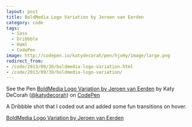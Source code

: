 ```yaml
---
layout: post
title: BoldMedia Logo Variation by Jeroen van Eerden
category: code
tags:
  - Sass
  - Dribbble
  - Haml
  - CodePen
image: http://codepen.io/katydecorah/pen/hjxHy/image/large.png
redirect_from:
- /code/2013/09/30/boldmedia-logo-variation.html
- /code/2013/09/30/boldmedia-logo-variation/
---
```


<p data-height="300" data-theme-id="97" data-slug-hash="hjxHy" data-user="katydecorah" data-default-tab="result" class='codepen'>See the Pen <a href='http://codepen.io/katydecorah/pen/hjxHy'>BoldMedia Logo Variation by Jeroen van Eerden</a> by Katy DeCorah (<a href='http://codepen.io/katydecorah'>@katydecorah</a>) on <a href='http://codepen.io'>CodePen</a></p>

A Dribbble shot that I coded out and added some fun transitions on hover.

[BoldMedia Logo Variation by Jeroen van Eerden](http://dribbble.com/shots/1253474)
